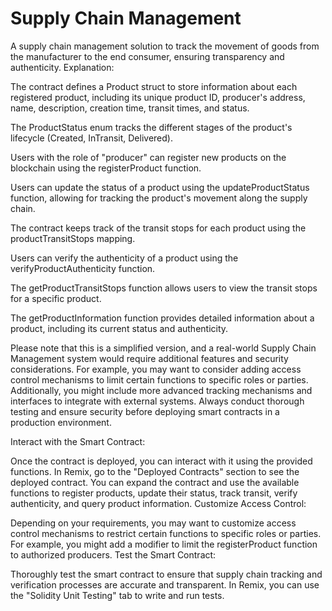 # Supply Chain Management

A supply chain management solution to track the movement of goods from the manufacturer to the end consumer, ensuring transparency and authenticity.
Explanation:

The contract defines a Product struct to store information about each registered product, including its unique product ID, producer's address, name, description, creation time, transit times, and status.

The ProductStatus enum tracks the different stages of the product's lifecycle (Created, InTransit, Delivered).

Users with the role of "producer" can register new products on the blockchain using the registerProduct function.

Users can update the status of a product using the updateProductStatus function, allowing for tracking the product's movement along the supply chain.

The contract keeps track of the transit stops for each product using the productTransitStops mapping.

Users can verify the authenticity of a product using the verifyProductAuthenticity function.

The getProductTransitStops function allows users to view the transit stops for a specific product.

The getProductInformation function provides detailed information about a product, including its current status and authenticity.

Please note that this is a simplified version, and a real-world Supply Chain Management system would require additional features and security considerations. For example, you may want to consider adding access control mechanisms to limit certain functions to specific roles or parties. Additionally, you might include more advanced tracking mechanisms and interfaces to integrate with external systems. Always conduct thorough testing and ensure security before deploying smart contracts in a production environment.

Interact with the Smart Contract:

Once the contract is deployed, you can interact with it using the provided functions. In Remix, go to the "Deployed Contracts" section to see the deployed contract. You can expand the contract and use the available functions to register products, update their status, track transit, verify authenticity, and query product information.
Customize Access Control:

Depending on your requirements, you may want to customize access control mechanisms to restrict certain functions to specific roles or parties. For example, you might add a modifier to limit the registerProduct function to authorized producers.
Test the Smart Contract:

Thoroughly test the smart contract to ensure that supply chain tracking and verification processes are accurate and transparent. In Remix, you can use the "Solidity Unit Testing" tab to write and run tests. 
